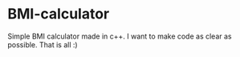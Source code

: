 # BMI-calculator

Simple BMI calculator made in c++. I want to make code as clear as possible. That is all :)
